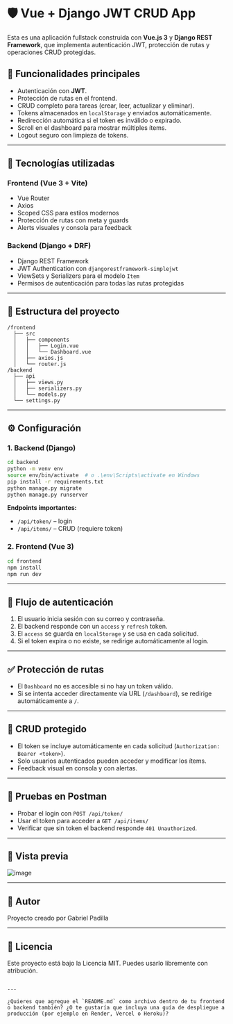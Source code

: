 # 🛡️ Vue + Django JWT CRUD App

Esta es una aplicación fullstack construida con **Vue.js 3** y **Django REST Framework**, que implementa autenticación JWT, protección de rutas y operaciones CRUD protegidas.

## 🔐 Funcionalidades principales

- Autenticación con **JWT**.
- Protección de rutas en el frontend.
- CRUD completo para tareas (crear, leer, actualizar y eliminar).
- Tokens almacenados en `localStorage` y enviados automáticamente.
- Redirección automática si el token es inválido o expirado.
- Scroll en el dashboard para mostrar múltiples ítems.
- Logout seguro con limpieza de tokens.

---

## 🚀 Tecnologías utilizadas

### Frontend (Vue 3 + Vite)

- Vue Router
- Axios
- Scoped CSS para estilos modernos
- Protección de rutas con meta y guards
- Alerts visuales y consola para feedback

### Backend (Django + DRF)

- Django REST Framework
- JWT Authentication con `djangorestframework-simplejwt`
- ViewSets y Serializers para el modelo `Item`
- Permisos de autenticación para todas las rutas protegidas

---

## 📂 Estructura del proyecto

```
/frontend
  ├── src
  │   ├── components
  │   │   ├── Login.vue
  │   │   └── Dashboard.vue
  │   ├── axios.js
  │   └── router.js
/backend
  ├── api
  │   ├── views.py
  │   ├── serializers.py
  │   └── models.py
  └── settings.py
```

---

## ⚙️ Configuración

### 1. Backend (Django)

```bash
cd backend
python -m venv env
source env/bin/activate  # o .\env\Scripts\activate en Windows
pip install -r requirements.txt
python manage.py migrate
python manage.py runserver
```

**Endpoints importantes:**

- `/api/token/` – login
- `/api/items/` – CRUD (requiere token)

### 2. Frontend (Vue 3)

```bash
cd frontend
npm install
npm run dev
```

---

## 🔐 Flujo de autenticación

1. El usuario inicia sesión con su correo y contraseña.
2. El backend responde con un `access` y `refresh` token.
3. El `access` se guarda en `localStorage` y se usa en cada solicitud.
4. Si el token expira o no existe, se redirige automáticamente al login.

---

## ✅ Protección de rutas

- El `Dashboard` no es accesible si no hay un token válido.
- Si se intenta acceder directamente vía URL (`/dashboard`), se redirige automáticamente a `/`.

---

## 🔄 CRUD protegido

- El token se incluye automáticamente en cada solicitud (`Authorization: Bearer <token>`).
- Solo usuarios autenticados pueden acceder y modificar los ítems.
- Feedback visual en consola y con alertas.

---

## 🧪 Pruebas en Postman

- Probar el login con `POST /api/token/`
- Usar el token para acceder a `GET /api/items/`
- Verificar que sin token el backend responde `401 Unauthorized`.

---

## 📸 Vista previa

![image](https://github.com/user-attachments/assets/35313d37-bc50-4599-9147-8e80bb719e7b)

---

## 🙌 Autor

Proyecto creado por Gabriel Padilla 

---

## 📄 Licencia

Este proyecto está bajo la Licencia MIT. Puedes usarlo libremente con atribución.

```

---

¿Quieres que agregue el `README.md` como archivo dentro de tu frontend o backend también? ¿O te gustaría que incluya una guía de despliegue a producción (por ejemplo en Render, Vercel o Heroku)?
